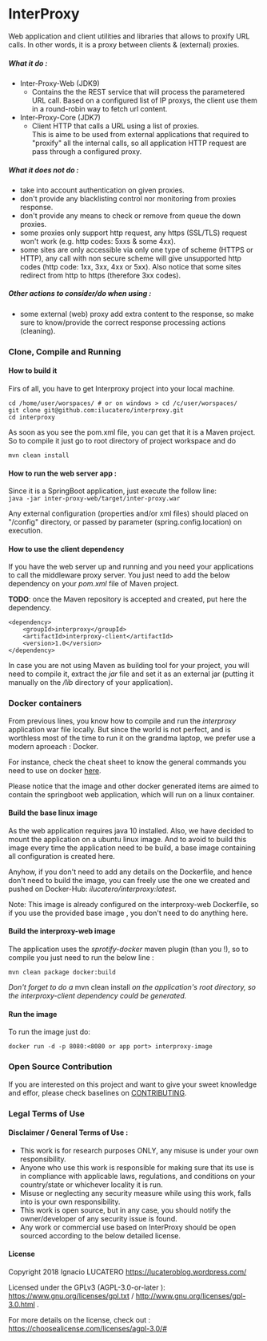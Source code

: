 # InterProxy

Web application and client utilities and libraries that allows to proxify URL calls. In other words, it is a proxy between clients & (external) proxies.

##### What it do :
 - Inter-Proxy-Web (JDK9)
   - Contains the the REST service that will process the parametered URL call.
     Based on a configured list of IP proxys, the client use them in a round-robin way to fetch url content.
 - Inter-Proxy-Core (JDK7)
   - Client HTTP that calls a URL using a list of proxies.  
     This is aime to be used from external applications that required to "proxify" all the internal calls, so all 
     application HTTP request are pass through a configured proxy.
   
##### What it does not do :
  - take into account authentication on given proxies.
  - don't provide any blacklisting control nor monitoring from proxies response.
  - don't provide any means to check or remove from queue the down proxies.
  - some proxies only support http request, any https (SSL/TLS) request won't work (e.g. http codes: 5xxs & some 4xx).
  - some sites are only accessible via only one type of scheme (HTTPS or HTTP), any call with non secure scheme will give unsupported http codes (http code: 1xx, 3xx, 4xx or 5xx).
    Also notice that some sites redirect from http to https (therefore 3xx codes).

##### Other actions to consider/do when using :
  - some external (web) proxy add extra content to the response, so make sure to know/provide the correct response
    processing actions (cleaning).
    
### Clone, Compile and Running

#### How to build it
Firs of all, you have to get Interproxy project into your local machine.

```
cd /home/user/worspaces/ # or on windows > cd /c/user/worspaces/
git clone git@github.com:ilucatero/interproxy.git
cd interproxy
```

As soon as you see the pom.xml file, you can get that it is a Maven project. So to compile it just go to root directory of
 project workspace and do
 
 ```
 mvn clean install
 ```

#### How to run the web server app :
     
Since it is a SpringBoot application, just execute the follow line:  
`java -jar inter-proxy-web/target/inter-proxy.war`  

Any external configuration (properties and/or xml files) should placed on "/config" directory, or passed by parameter (spring.config.location) on execution.

#### How to use the client dependency

If you have the web server up and running and you need your applications to call the middleware proxy server. You just
 need to add the below dependency on your *pom.xml* file of Maven project.
 
**TODO**: once the Maven repository is accepted and created, put here the dependency.
```
<dependency>
    <groupId>interproxy</groupId>
    <artifactId>interproxy-client</artifactId>
    <version>1.0</version>
</dependency>
```

In case you are not using Maven as building tool for your project, you will need to compile it, extract the *jar* file
 and set it as an external jar (putting it manually on the */lib* directory of your application).

### Docker containers

From previous lines, you know how to compile and run the *interproxy* application war file locally. But since the world 
  is not perfect, and is worthless most of the time to run it on the grandma laptop, we prefer use a modern aproeach : Docker.
  
For instance, check the cheat sheet to know the general commands you need to use on docker [here](https://docs.docker.com/get-started/part2/#recap-and-cheat-sheet-optional).

Please notice that the image and other docker generated items are aimed to contain the springboot web application, which
 will run on a linux container.

#### Build the base linux image

As the web application requires java 10 installed. Also, we have decided to mount the application on a ubuntu linux image.
 And to avoid to build this image every time the application need to be build, a base image containing all configuration is created here.

Anyhow, if you don't need to add any details on the Dockerfile, and hence don't need to build the image, you can freely
 use the one we created and pushed on Docker-Hub: *ilucatero/interproxy:latest*. 
 
Note: This image is already configured on the interproxy-web Dockerfile, so if you use the provided base image , you don't need to do anything here.

#### Build the interproxy-web image
The application uses the *sprotify-docker* maven plugin (than you !), so to compile you just need to run the below line :
```
mvn clean package docker:build
```
*Don't forget to do a* mvn clean install *on the application's root directory, so the interproxy-client dependency could be generated.*

#### Run the image
To run the image just do:
```
docker run -d -p 8080:<8080 or app port> interproxy-image
```


### Open Source Contribution

If you are interested on this project and want to give your sweet knowledge and effor, please check baselines on
[CONTRIBUTING](CONTRIBUTING.md).


### Legal Terms of Use

#### Disclaimer / General Terms of Use : 
  - This work is for research purposes ONLY, any misuse is under your own responsibility.
  - Anyone who use this work is responsible for making sure that its use is in compliance with applicable laws, regulations, and conditions on your country/state or whichever locality it is run.
  - Misuse or neglecting any security measure while using this work, falls into is your own responsibility.
  - This work is open source, but in any case, you should notify the owner/developer of any security issue is found.
  - Any work or commercial use based on InterProxy should be open sourced according to the below detailed license.


#### License

Copyright 2018 Ignacio LUCATERO <https://lucateroblog.wordpress.com/>

Licensed under the GPLv3 (AGPL-3.0-or-later ): https://www.gnu.org/licenses/gpl.txt / http://www.gnu.org/licenses/gpl-3.0.html .

For more details on the license, check out : https://choosealicense.com/licenses/agpl-3.0/#